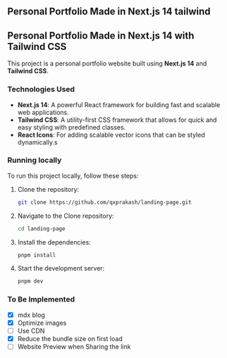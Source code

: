 ## Personal Portfolio Made in Next.js 14 tailwind

## Personal Portfolio Made in Next.js 14 with Tailwind CSS

This project is a personal portfolio website built using **Next.js 14** and **Tailwind CSS**.

### Technologies Used

- **Next.js 14**: A powerful React framework for building fast and scalable web applications.
- **Tailwind CSS**: A utility-first CSS framework that allows for quick and easy styling with predefined classes.
- **React Icons**: For adding scalable vector icons that can be styled dynamically.s

### Running locally

To run this project locally, follow these steps:

1. Clone the repository:

   ```bash
   git clone https://github.com/qxprakash/landing-page.git
   ```

2. Navigate to the Clone repository:
   ```bash
   cd landing-page
   ```
3. Install the dependencies:
   ```bash
   pnpm install
   ```
4. Start the development server:
   ```bash
   pnpm dev
   ```

### To Be Implemented

- [x] mdx blog
- [x] Optimize images
- [ ] Use CDN
- [x] Reduce the bundle size on first load
- [ ] Website Preview when Sharing the link 
